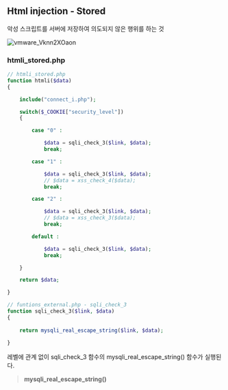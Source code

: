 ## Html injection - Stored

악성 스크립트를 서버에 저장하여 의도되지 않은 행위를 하는 것

![vmware_Vknn2XOaon](https://user-images.githubusercontent.com/79683414/132933770-e5828365-ccfe-4c08-b81b-2827d42c3586.png)

### htmli_stored.php

```php
// htmli_stored.php
function htmli($data)
{

    include("connect_i.php");

    switch($_COOKIE["security_level"])
    {

        case "0" :

            $data = sqli_check_3($link, $data);
            break;

        case "1" :

            $data = sqli_check_3($link, $data);
            // $data = xss_check_4($data);
            break;

        case "2" :

            $data = sqli_check_3($link, $data);
            // $data = xss_check_3($data);
            break;

        default :

            $data = sqli_check_3($link, $data);
            break;

    }

    return $data;

}
```

```php
// funtions_external.php - sqli_check_3
function sqli_check_3($link, $data)
{
   
    return mysqli_real_escape_string($link, $data);
    
}

```

레벨에 관계 없이 sqli_check_3 함수의 mysqli_real_escape_string() 함수가 실행된다.

> __mysqli_real_escape_string()__
>
> 

